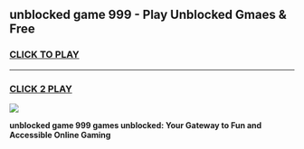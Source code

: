
## unblocked game 999 - Play Unblocked Gmaes & Free
<h3>
<a href="https://premium.freeplayer.one?title=unblocked_game_999&ref=19F">CLICK TO PLAY</a></h3>
<hr>

<h3>
<a href="https://premium.freeplayer.one?title=unblocked_game_999&ref=19F">CLICK 2 PLAY</a>
  
</h3>

<a href="https://premium.freeplayer.one?title=unblocked_game_999&ref=19F/"><img src="https://clearcache.store/games.png"></a>


**unblocked game 999 games unblocked: Your Gateway to Fun and Accessible Online Gaming**
